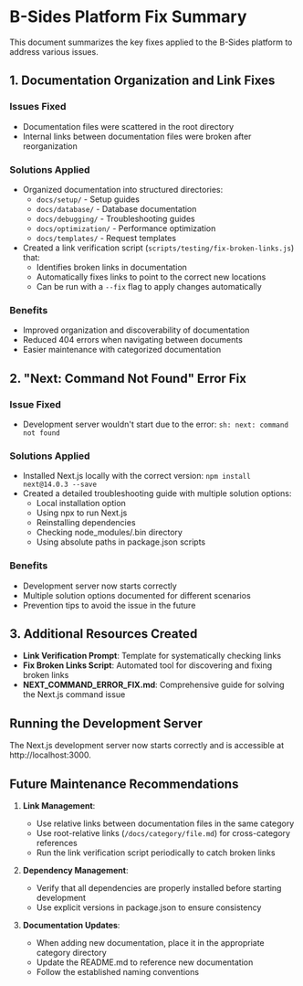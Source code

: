 # B-Sides Platform Fix Summary

This document summarizes the key fixes applied to the B-Sides platform to address various issues.

## 1. Documentation Organization and Link Fixes

### Issues Fixed
- Documentation files were scattered in the root directory
- Internal links between documentation files were broken after reorganization

### Solutions Applied
- Organized documentation into structured directories:
  - `docs/setup/` - Setup guides
  - `docs/database/` - Database documentation
  - `docs/debugging/` - Troubleshooting guides
  - `docs/optimization/` - Performance optimization
  - `docs/templates/` - Request templates
- Created a link verification script (`scripts/testing/fix-broken-links.js`) that:
  - Identifies broken links in documentation
  - Automatically fixes links to point to the correct new locations
  - Can be run with a `--fix` flag to apply changes automatically

### Benefits
- Improved organization and discoverability of documentation
- Reduced 404 errors when navigating between documents
- Easier maintenance with categorized documentation

## 2. "Next: Command Not Found" Error Fix

### Issue Fixed
- Development server wouldn't start due to the error: `sh: next: command not found`

### Solutions Applied
- Installed Next.js locally with the correct version: `npm install next@14.0.3 --save`
- Created a detailed troubleshooting guide with multiple solution options:
  - Local installation option
  - Using npx to run Next.js
  - Reinstalling dependencies
  - Checking node_modules/.bin directory
  - Using absolute paths in package.json scripts

### Benefits
- Development server now starts correctly
- Multiple solution options documented for different scenarios
- Prevention tips to avoid the issue in the future

## 3. Additional Resources Created

- **Link Verification Prompt**: Template for systematically checking links
- **Fix Broken Links Script**: Automated tool for discovering and fixing broken links
- **NEXT_COMMAND_ERROR_FIX.md**: Comprehensive guide for solving the Next.js command issue

## Running the Development Server

The Next.js development server now starts correctly and is accessible at http://localhost:3000.

## Future Maintenance Recommendations

1. **Link Management**:
   - Use relative links between documentation files in the same category
   - Use root-relative links (`/docs/category/file.md`) for cross-category references
   - Run the link verification script periodically to catch broken links

2. **Dependency Management**:
   - Verify that all dependencies are properly installed before starting development
   - Use explicit versions in package.json to ensure consistency

3. **Documentation Updates**:
   - When adding new documentation, place it in the appropriate category directory
   - Update the README.md to reference new documentation
   - Follow the established naming conventions 